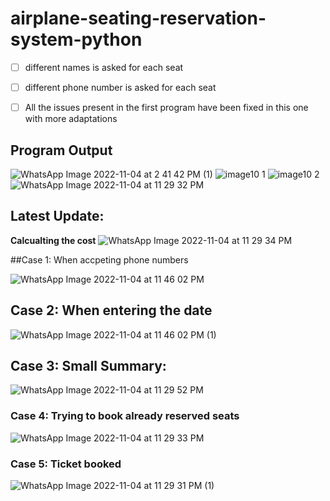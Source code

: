 # airplane-seating-reservation-system-python

- [ ] different names is asked for each seat
- [ ] different phone number is asked for each seat
- [ ] All the issues present in the first program have been fixed in this one with more adaptations




## Program Output
![WhatsApp Image 2022-11-04 at 2 41 42 PM (1)](https://user-images.githubusercontent.com/89570095/200043942-c4b59e13-c366-45dc-a382-75f31e25bb28.jpeg)
![image10 1](https://user-images.githubusercontent.com/76808676/106876651-f3531700-66fd-11eb-8daa-cdea6c974998.png)
![image10 2](https://user-images.githubusercontent.com/76808676/106876656-f51cda80-66fd-11eb-8564-2ac29a439778.png)
![WhatsApp Image 2022-11-04 at 11 29 32 PM](https://user-images.githubusercontent.com/89570095/200044491-3c6111ff-4045-4dc6-a378-116f4892a62e.jpeg)


## Latest Update:
**Calcualting the cost**
![WhatsApp Image 2022-11-04 at 11 29 34 PM](https://user-images.githubusercontent.com/89570095/200046478-93a2f855-af56-4fe7-8439-9dbad2f5abaf.jpeg)





##Case 1: When accpeting phone numbers

![WhatsApp Image 2022-11-04 at 11 46 02 PM](https://user-images.githubusercontent.com/89570095/200047097-08bd6b45-9f1d-47bc-bea2-604eb3e32a5c.jpeg)

## Case 2: When entering the date

![WhatsApp Image 2022-11-04 at 11 46 02 PM (1)](https://user-images.githubusercontent.com/89570095/200047162-c759ebb6-d30a-4720-8047-8c714ae7b38e.jpeg)

## Case 3: Small Summary:

![WhatsApp Image 2022-11-04 at 11 29 52 PM](https://user-images.githubusercontent.com/89570095/200044635-aab3f7cd-337e-4ce4-a2b5-072df5f8ed77.jpeg)

### Case 4: Trying to book already reserved seats
![WhatsApp Image 2022-11-04 at 11 29 33 PM](https://user-images.githubusercontent.com/89570095/200046698-407150a1-3715-460b-9d5f-40e5b9a212c2.jpeg)

### Case 5: Ticket booked
![WhatsApp Image 2022-11-04 at 11 29 31 PM (1)](https://user-images.githubusercontent.com/89570095/200046830-eb6277de-a1b7-46c7-a266-2e44ea927cb6.jpeg)


